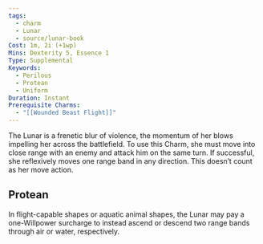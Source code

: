 ```yaml
---
tags:
  - charm
  - Lunar
  - source/lunar-book
Cost: 1m, 2i (+1wp)
Mins: Dexterity 5, Essence 1
Type: Supplemental
Keywords:
  - Perilous
  - Protean
  - Uniform
Duration: Instant
Prerequisite Charms:
  - "[[Wounded Beast Flight]]"
---
```

The Lunar is a frenetic blur of violence, the momentum of her blows impelling her across the battlefield. To use this Charm, she must move into close range with an enemy and attack him on the same turn. If successful, she reflexively moves one range band in any direction. This doesn’t count as her move action. 
## Protean 

In flight-capable shapes or aquatic animal shapes, the Lunar may pay a one-Willpower surcharge to instead ascend or descend two range bands through air or water, respectively.